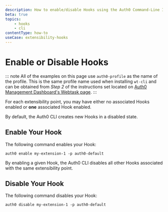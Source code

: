 ```yaml
---
description: How to enable/disable Hooks using the Auth0 Command-Line Interfance
beta: true
topics:
    - hooks
    - cli
contentType: how-to
useCase: extensibility-hooks
---
```


# Enable or Disable Hooks

::: note
All of the examples on this page use `auth0-profile` as the name of the profile. This is the same profile name used when installing `wt-cli` and can be obtained from *Step 2* of the instructions set located on [Auth0 Management Dashboard's Webtask page](${manage_url}/#/account/webtasks).
:::

For each extensibility point, you may have either no associated Hooks enabled or **one** associated Hook enabled.

By default, the Auth0 CLI creates new Hooks in a disabled state.

## Enable Your Hook

The following command enables your Hook:

  `auth0 enable my-extension-1 -p auth0-default`

By enabling a given Hook, the Auth0 CLI disables all other Hooks associated with the same extensibility point.

## Disable Your Hook

The following command disables your Hook:

  `auth0 disable my-extension-1 -p auth0-default`